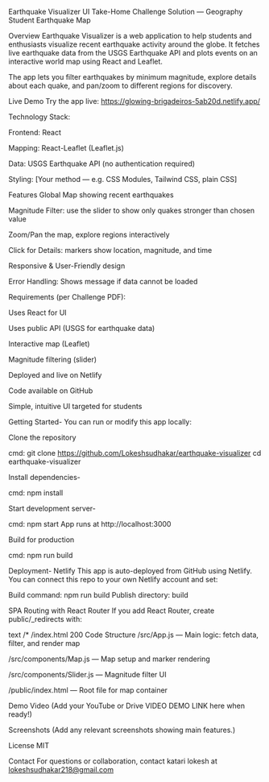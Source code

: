 Earthquake Visualizer
UI Take-Home Challenge Solution — Geography Student Earthquake Map

Overview
Earthquake Visualizer is a web application to help students and enthusiasts visualize recent earthquake activity around the globe.
It fetches live earthquake data from the USGS Earthquake API and plots events on an interactive world map using React and Leaflet.

The app lets you filter earthquakes by minimum magnitude, explore details about each quake, and pan/zoom to different regions for discovery.

Live Demo
Try the app live: https://glowing-brigadeiros-5ab20d.netlify.app/



Technology Stack:


Frontend: React

Mapping: React-Leaflet (Leaflet.js)

Data: USGS Earthquake API (no authentication required)

Styling: [Your method — e.g. CSS Modules, Tailwind CSS, plain CSS]

Features
Global Map showing recent earthquakes

Magnitude Filter: use the slider to show only quakes stronger than chosen value

Zoom/Pan the map, explore regions interactively

Click for Details: markers show location, magnitude, and time

Responsive & User-Friendly design

Error Handling: Shows message if data cannot be loaded



Requirements (per Challenge PDF):


Uses React for UI

Uses public API (USGS for earthquake data)

Interactive map (Leaflet)

Magnitude filtering (slider)

Deployed and live on Netlify

Code available on GitHub

Simple, intuitive UI targeted for students


Getting Started-
You can run or modify this app locally:

Clone the repository

cmd:
git clone https://github.com/Lokeshsudhakar/earthquake-visualizer
cd earthquake-visualizer


Install dependencies-

cmd:
npm install


Start development server-

cmd:
npm start
App runs at http://localhost:3000


Build for production

cmd:
npm run build


Deployment-
Netlify
This app is auto-deployed from GitHub using Netlify.
You can connect this repo to your own Netlify account and set:

Build command: npm run build
Publish directory: build

SPA Routing with React Router
If you add React Router, create public/_redirects with:

text
/* /index.html 200
Code Structure
/src/App.js — Main logic: fetch data, filter, and render map

/src/components/Map.js — Map setup and marker rendering

/src/components/Slider.js — Magnitude filter UI

/public/index.html — Root file for map container

Demo Video
(Add your YouTube or Drive VIDEO DEMO LINK here when ready!)

Screenshots
(Add any relevant screenshots showing main features.)

License
MIT

Contact
For questions or collaboration, contact katari lokesh at lokeshsudhakar218@gmail.com
